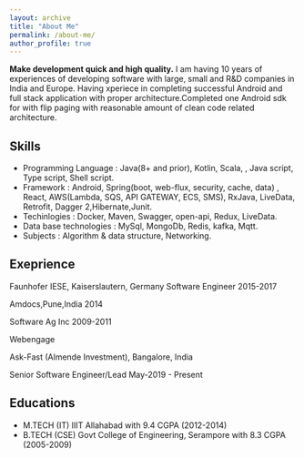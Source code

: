 ```yaml
---
layout: archive
title: "About Me"
permalink: /about-me/
author_profile: true
---
```


**Make development quick and high quality.** I am having 10 years of experiences of developing software with large, small and R&D companies in India and Europe. Having xperiece in completing successful Android and full stack application with proper architecture.Completed one Android sdk for with flip paging with reasonable amount of clean code related architecture.

## Skills 
 * Programming Language : Java(8+ and prior), Kotlin, Scala, , Java script, Type script, Shell script.
 * Framework : Android, Spring(boot, web-flux, security, cache, data) , React, AWS(Lambda, SQS, API GATEWAY, ECS, SMS), RxJava, LiveData, Retrofit, Dagger 2,Hibernate,Junit. 
 * Techinlogies : Docker, Maven, Swagger, open-api, Redux, LiveData.
 * Data base technologies :  MySql, MongoDb, Redis, kafka, Mqtt.
 * Subjects : Algorithm & data structure, Networking.

## Exeprience
Faunhofer IESE, Kaiserslautern, Germany 
Software Engineer 
2015-2017

Amdocs,Pune,India 
2014

Software Ag Inc
2009-2011

Webengage

Ask-Fast (Almende Investment), Bangalore, India

Senior Software Engineer/Lead
May-2019 - Present






## Educations

 * M.TECH (IT) IIIT Allahabad  with 9.4 CGPA (2012-2014) 
 * B.TECH (CSE)  Govt College of Engineering, Serampore with 8.3 CGPA (2005-2009) 